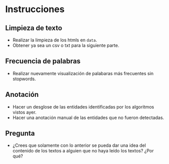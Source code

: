 # Instrucciones

## Limpieza de texto

- Realizar la limpieza de los htmls en `data`.
- Obtener ya sea un csv o txt para la siguiente parte.

## Frecuencia de palabras

- Realizar nuevamente visualización de palabaras más frecuentes sin stopwords. 

## Anotación

- Hacer un desglose de las entidades identificadas por los algoritmos vistos ayer.
- Hacer una anotación manual de las entidades que no fueron detectadas.

## Pregunta

- ¿Crees que solamente con lo anterior se pueda dar una idea del contenido de los textos a alguien que no haya leído los textos? ¿Por qué?
